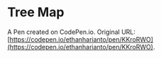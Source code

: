 # Tree Map

A Pen created on CodePen.io. Original URL: [https://codepen.io/ethanharianto/pen/KKroRWO](https://codepen.io/ethanharianto/pen/KKroRWO).

